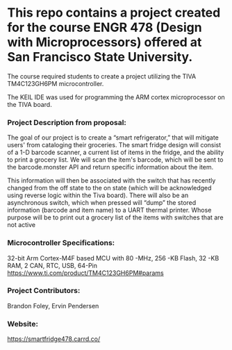 # This repo contains a project created for the course ENGR 478 (Design with Microprocessors) offered at San Francisco State University. 

The course required students to create a project utilizing the TIVA TM4C123GH6PM microcontroller.  

The KEIL IDE was used for programming the ARM cortex microprocessor on the TIVA board.

### Project Description from proposal:

  The goal of our project is to create a “smart refrigerator,” that will mitigate users' from cataloging their groceries. The smart fridge design will
consist of a 1-D barcode scanner, a current list of items in the fridge, and the ability to print a
grocery list. We will scan the item's barcode, which will be sent to the barcode.monster API and
return specific information about the item. 
  
  This information will then be associated with the
switch that has recently changed from the off state to the on state (which will be acknowledged
using reverse logic within the Tiva board). There will also be an asynchronous switch, which
when pressed will “dump” the stored information (barcode and item name) to a UART thermal
printer. Whose purpose will be to print out a grocery list of the items with switches that are not
active 

### Microcontroller Specifications:

32-bit Arm Cortex-M4F based MCU with 80 -MHz, 256 -KB Flash, 32 -KB RAM, 2 CAN, RTC, USB, 64-Pin
https://www.ti.com/product/TM4C123GH6PM#params

### Project Contributors: 

Brandon Foley, Ervin Pendersen

### Website: 

https://smartfridge478.carrd.co/
